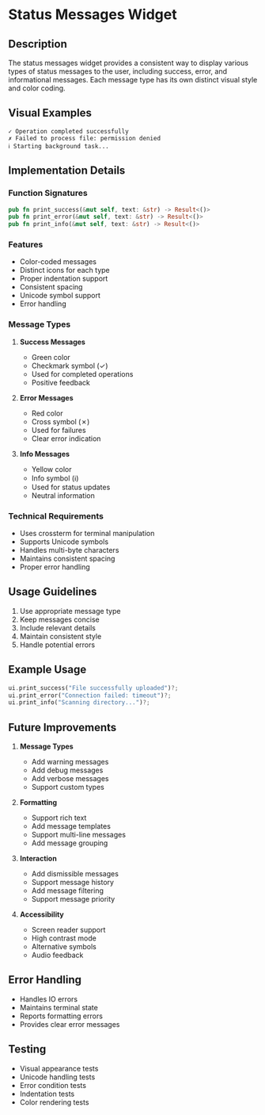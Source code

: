 # Status Messages Widget

## Description
The status messages widget provides a consistent way to display various types of status messages to the user, including success, error, and informational messages. Each message type has its own distinct visual style and color coding.

## Visual Examples
```
✓ Operation completed successfully
✗ Failed to process file: permission denied
ℹ Starting background task...
```

## Implementation Details

### Function Signatures
```rust
pub fn print_success(&mut self, text: &str) -> Result<()>
pub fn print_error(&mut self, text: &str) -> Result<()>
pub fn print_info(&mut self, text: &str) -> Result<()>
```

### Features
- Color-coded messages
- Distinct icons for each type
- Proper indentation support
- Consistent spacing
- Unicode symbol support
- Error handling

### Message Types

1. **Success Messages**
   - Green color
   - Checkmark symbol (✓)
   - Used for completed operations
   - Positive feedback

2. **Error Messages**
   - Red color
   - Cross symbol (✗)
   - Used for failures
   - Clear error indication

3. **Info Messages**
   - Yellow color
   - Info symbol (ℹ)
   - Used for status updates
   - Neutral information

### Technical Requirements
- Uses crossterm for terminal manipulation
- Supports Unicode symbols
- Handles multi-byte characters
- Maintains consistent spacing
- Proper error handling

## Usage Guidelines
1. Use appropriate message type
2. Keep messages concise
3. Include relevant details
4. Maintain consistent style
5. Handle potential errors

## Example Usage
```rust
ui.print_success("File successfully uploaded")?;
ui.print_error("Connection failed: timeout")?;
ui.print_info("Scanning directory...")?;
```

## Future Improvements
1. **Message Types**
   - Add warning messages
   - Add debug messages
   - Add verbose messages
   - Support custom types

2. **Formatting**
   - Support rich text
   - Add message templates
   - Support multi-line messages
   - Add message grouping

3. **Interaction**
   - Add dismissible messages
   - Support message history
   - Add message filtering
   - Support message priority

4. **Accessibility**
   - Screen reader support
   - High contrast mode
   - Alternative symbols
   - Audio feedback

## Error Handling
- Handles IO errors
- Maintains terminal state
- Reports formatting errors
- Provides clear error messages

## Testing
- Visual appearance tests
- Unicode handling tests
- Error condition tests
- Indentation tests
- Color rendering tests 